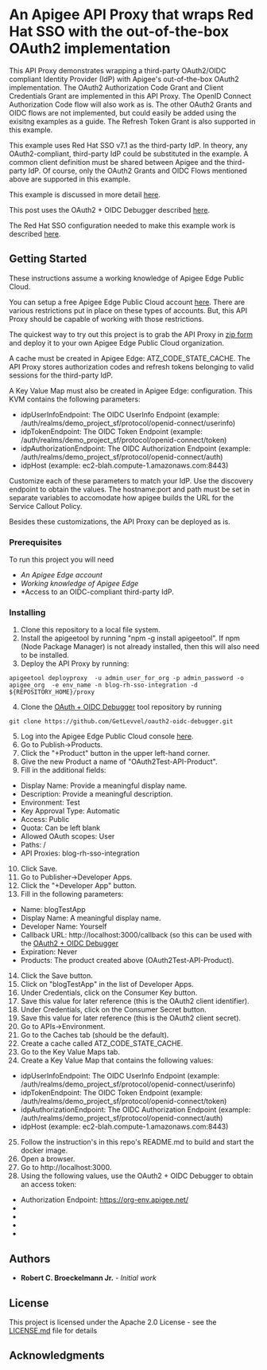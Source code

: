 # An Apigee API Proxy that wraps Red Hat SSO with the out-of-the-box OAuth2 implementation
This API Proxy demonstrates wrapping a third-party OAuth2/OIDC compliant Identity Provider (IdP) with Apigee's out-of-the-box OAuth2 implementation. The OAuth2 Authorization Code Grant and Client Credentials Grant are implemented in this API Proxy. The OpenID Connect Authorization Code flow will also work as is. The other OAuth2 Grants and OIDC flows are not implemented, but could easily be added using the exisitng examples as a guide. The Refresh Token Grant is also supported in this example.

This example uses Red Hat SSO v7.1 as the third-party IdP. In theory, any OAuth2-compliant, third-party IdP could be substituted in the example.  A common client definition must be shared between Apigee and the third-party IdP.  Of course, only the OAuth2 Grants and OIDC Flows mentioned above are supported in this example.

This example is discussed in more detail [here](https://medium.com/p/a10223eb334).

This post uses the OAuth2 + OIDC Debugger described [here](https://github.com/GetLevvel/oauth2-oidc-debugger).

The Red Hat SSO configuration needed to make this example work is described [here](https://medium.com/@robert.broeckelmann/openid-connect-authorization-code-flow-with-red-hat-sso-d141dde4ed3f).

## Getting Started
These instructions assume a working knowledge of Apigee Edge Public Cloud.

You can setup a free Apigee Edge Public Cloud account [here](https://enterprise.apigee.com).  There are various restrictions put in place on these types of accounts.  But, this API Proxy should be capable of working with those restrictions.

The quickest way to try out this project is to grab the API Proxy in [zip form](https://github.com/rcbjLevvel/apigee-api-proxy-oauth2-rh-sso-wrapper/blob/master/blog-rh-sso-integration.zip) and deploy it to your own Apigee Edge Public Cloud organization.

A cache must be created in Apigee Edge: ATZ_CODE_STATE_CACHE. The API Proxy stores authorization codes and refresh tokens belonging to valid sessions for the third-party IdP.

A Key Value Map must also be created in Apigee Edge: configuration. This KVM contains the following parameters:
* idpUserInfoEndpoint: The OIDC UserInfo Endpoint (example: /auth/realms/demo_project_sf/protocol/openid-connect/userinfo)
* idpTokenEndpoint: The OIDC Token Endpoint (example: /auth/realms/demo_project_sf/protocol/openid-connect/token)
* idpAuthorizationEndpoint: The OIDC Authorization Endpoint (example: /auth/realms/demo_project_sf/protocol/openid-connect/auth)
* idpHost (example: ec2-blah.compute-1.amazonaws.com:8443)

Customize each of these parameters to match your IdP.  Use the discovery endpoint to obtain the values. The hostname:port and path must be set in separate variables to accomodate how apigee builds the URL for the Service Callout Policy.

Besides these customizations, the API Proxy can be deployed as is.

### Prerequisites
To run this project you will need
* *An Apigee Edge account*
* *Working knowledge of Apigee Edge*
* *Access to an OIDC-compliant third-party IdP.

### Installing
1. Clone this repository to a local file system.
2. Install the apigeetool by running "npm -g install apigeetool".  If npm (Node Package Manager) is not already installed, then this will also need to be installed.
3. Deploy the API Proxy by running:
  ```
apigeetool deployproxy  -u admin_user_for_org -p admin_password -o apigee_org  -e env_name -n blog-rh-sso-integration -d ${REPOSITORY_HOME}/proxy
  ```
4. Clone the [OAuth + OIDC Debugger](https://github.com/GetLevvel/oauth2-oidc-debugger) tool repository by running
```
git clone https://github.com/GetLevvel/oauth2-oidc-debugger.git
```
5. Log into the Apigee Edge Public Cloud console [here](https://enterprise.apigee.com).
6. Go to Publish->Products.
7. Click the "+Product" button in the upper left-hand corner.
8. Give the new Product a name of "OAuth2Test-API-Product".
9. Fill in the additional fields:
  * Display Name: Provide a meaningful display name.
  * Description: Provide a meaningful description.
  * Environment: Test
  * Key Approval Type: Automatic
  * Access: Public
  * Quota: Can be left blank
  * Allowed OAuth scopes: User
  * Paths: /
  * API Proxies: blog-rh-sso-integration
10. Click Save.
11. Go to Publisher->Developer Apps.
12. Click the "+Developer App" button.
13. Fill in the following parameters:
  * Name: blogTestApp
  * Display Name: A meaningful display name.
  * Developer Name: Yourself
  * Callback URL: http://localhost:3000/callback (so this can be used with the [OAuth2 + OIDC Debugger](https://github.com/GetLevvel/oauth2-oidc-debugger)
  * Expiration: Never
  * Products: The product created above (OAuth2Test-API-Product).
14. Click the Save button.
15. Click on "blogTestApp" in the list of Developer Apps.
16. Under Credentials, click on the Consumer Key button.
17. Save this value for later reference (this is the OAuth2 client identifier).
18. Under Credentials, click on the Consumer Secret button.
19. Save this value for later reference (this is the OAuth2 client secret).
20. Go to APIs->Environment.
21. Go to the Caches tab (should be the default).
22. Create a cache called ATZ_CODE_STATE_CACHE.
23. Go to the Key Value Maps tab.
24. Create a Key Value Map that contains the following values:
* idpUserInfoEndpoint: The OIDC UserInfo Endpoint (example: /auth/realms/demo_project_sf/protocol/openid-connect/userinfo)
* idpTokenEndpoint: The OIDC Token Endpoint (example: /auth/realms/demo_project_sf/protocol/openid-connect/token)
* idpAuthorizationEndpoint: The OIDC Authorization Endpoint (example: /auth/realms/demo_project_sf/protocol/openid-connect/auth)
* idpHost (example: ec2-blah.compute-1.amazonaws.com:8443)
25. Follow the instruction's in this repo's README.md to build and start the docker image.
26. Open a browser.
27. Go to http://localhost:3000.
28. Using the following values, use the OAuth2 + OIDC Debugger to obtain an access token:
  * Authorization Endpoint: https://org-env.apigee.net/ 
  *
  *
  *
  *

## Authors
* **Robert C. Broeckelmann Jr.** - *Initial work*

## License
This project is licensed under the Apache 2.0 License - see the [LICENSE.md](LICENSE.md) file for details

## Acknowledgments
